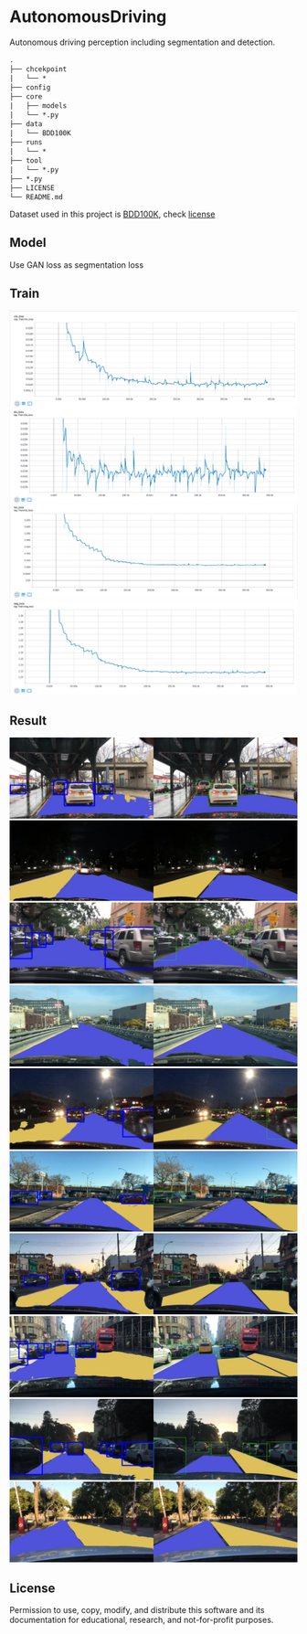 # AutonomousDriving


Autonomous driving perception including segmentation and detection.

```
.
├── chcekpoint
|   └── *
├── config
├── core
|   ├── models
|   └── *.py
├── data
|   └── BDD100K
├── runs
|   └── *
├── tool
|   └── *.py
├── *.py
├── LICENSE
└── README.md
```

Dataset used in this project is [BDD100K](http://bdd-data.berkeley.edu/index.html), check [license](http://bdd-data.berkeley.edu/portal.html#download)

## Model

Use GAN loss as segmentation loss

## Train

![cls_loss.png](./images/cls_loss.png)
![dis_loss.png](./images/dis_loss.png)
![loc_loss.png](./images/loc_loss.png)
![seg_loss.png](./images/seg_loss.png)

## Result

![0.jpg](./images/0.jpg)
![1.jpg](./images/1.jpg)
![2.jpg](./images/2.jpg)
![3.jpg](./images/3.jpg)
![4.jpg](./images/4.jpg)
![5.jpg](./images/5.jpg)
![6.jpg](./images/6.jpg)
![7.jpg](./images/7.jpg)
![8.jpg](./images/8.jpg)
![9.jpg](./images/9.jpg)

## License

Permission to use, copy, modify, and distribute this software and its documentation for educational, research, and not-for-profit purposes.
